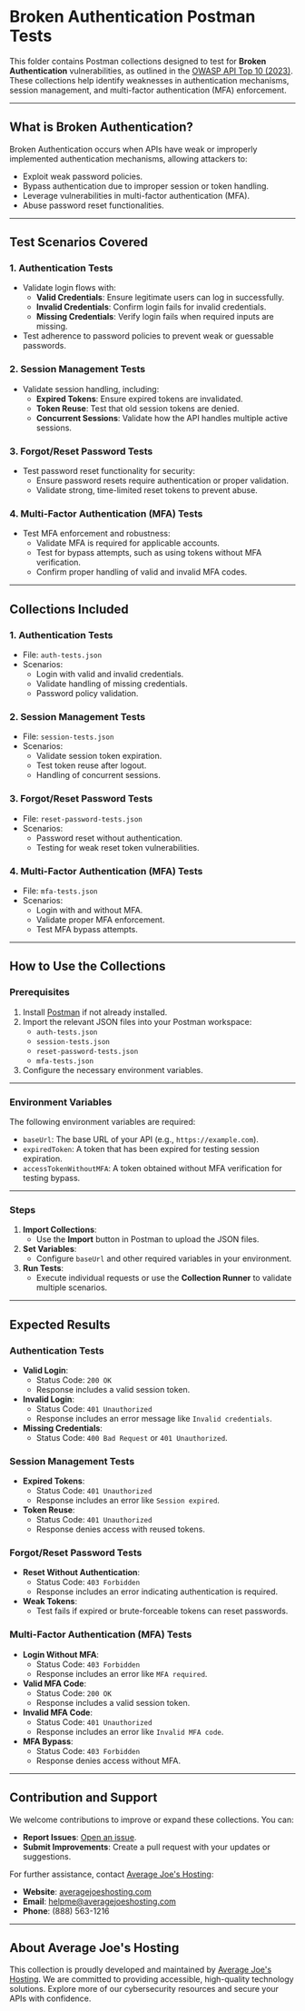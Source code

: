 # Broken Authentication Postman Tests

This folder contains Postman collections designed to test for **Broken Authentication** vulnerabilities, as outlined in the [OWASP API Top 10 (2023)](https://owasp.org/API-Security/). These collections help identify weaknesses in authentication mechanisms, session management, and multi-factor authentication (MFA) enforcement.

---

## What is Broken Authentication?

Broken Authentication occurs when APIs have weak or improperly implemented authentication mechanisms, allowing attackers to:
- Exploit weak password policies.
- Bypass authentication due to improper session or token handling.
- Leverage vulnerabilities in multi-factor authentication (MFA).
- Abuse password reset functionalities.

---

## Test Scenarios Covered

### 1. **Authentication Tests**
- Validate login flows with:
  - **Valid Credentials**: Ensure legitimate users can log in successfully.
  - **Invalid Credentials**: Confirm login fails for invalid credentials.
  - **Missing Credentials**: Verify login fails when required inputs are missing.
- Test adherence to password policies to prevent weak or guessable passwords.

### 2. **Session Management Tests**
- Validate session handling, including:
  - **Expired Tokens**: Ensure expired tokens are invalidated.
  - **Token Reuse**: Test that old session tokens are denied.
  - **Concurrent Sessions**: Validate how the API handles multiple active sessions.

### 3. **Forgot/Reset Password Tests**
- Test password reset functionality for security:
  - Ensure password resets require authentication or proper validation.
  - Validate strong, time-limited reset tokens to prevent abuse.

### 4. **Multi-Factor Authentication (MFA) Tests**
- Test MFA enforcement and robustness:
  - Validate MFA is required for applicable accounts.
  - Test for bypass attempts, such as using tokens without MFA verification.
  - Confirm proper handling of valid and invalid MFA codes.

---

## Collections Included

### **1. Authentication Tests**
- File: `auth-tests.json`
- Scenarios:
  - Login with valid and invalid credentials.
  - Validate handling of missing credentials.
  - Password policy validation.

### **2. Session Management Tests**
- File: `session-tests.json`
- Scenarios:
  - Validate session token expiration.
  - Test token reuse after logout.
  - Handling of concurrent sessions.

### **3. Forgot/Reset Password Tests**
- File: `reset-password-tests.json`
- Scenarios:
  - Password reset without authentication.
  - Testing for weak reset token vulnerabilities.

### **4. Multi-Factor Authentication (MFA) Tests**
- File: `mfa-tests.json`
- Scenarios:
  - Login with and without MFA.
  - Validate proper MFA enforcement.
  - Test MFA bypass attempts.

---

## How to Use the Collections

### Prerequisites
1. Install [Postman](https://www.postman.com/downloads/) if not already installed.
2. Import the relevant JSON files into your Postman workspace:
   - `auth-tests.json`
   - `session-tests.json`
   - `reset-password-tests.json`
   - `mfa-tests.json`
3. Configure the necessary environment variables.

---

### Environment Variables
The following environment variables are required:
- `baseUrl`: The base URL of your API (e.g., `https://example.com`).
- `expiredToken`: A token that has been expired for testing session expiration.
- `accessTokenWithoutMFA`: A token obtained without MFA verification for testing bypass.

---

### Steps
1. **Import Collections**:
   - Use the **Import** button in Postman to upload the JSON files.
2. **Set Variables**:
   - Configure `baseUrl` and other required variables in your environment.
3. **Run Tests**:
   - Execute individual requests or use the **Collection Runner** to validate multiple scenarios.

---

## Expected Results

### Authentication Tests
- **Valid Login**:
  - Status Code: `200 OK`
  - Response includes a valid session token.
- **Invalid Login**:
  - Status Code: `401 Unauthorized`
  - Response includes an error message like `Invalid credentials`.
- **Missing Credentials**:
  - Status Code: `400 Bad Request` or `401 Unauthorized`.

### Session Management Tests
- **Expired Tokens**:
  - Status Code: `401 Unauthorized`
  - Response includes an error like `Session expired`.
- **Token Reuse**:
  - Status Code: `401 Unauthorized`
  - Response denies access with reused tokens.

### Forgot/Reset Password Tests
- **Reset Without Authentication**:
  - Status Code: `403 Forbidden`
  - Response includes an error indicating authentication is required.
- **Weak Tokens**:
  - Test fails if expired or brute-forceable tokens can reset passwords.

### Multi-Factor Authentication (MFA) Tests
- **Login Without MFA**:
  - Status Code: `403 Forbidden`
  - Response includes an error like `MFA required`.
- **Valid MFA Code**:
  - Status Code: `200 OK`
  - Response includes a valid session token.
- **Invalid MFA Code**:
  - Status Code: `401 Unauthorized`
  - Response includes an error like `Invalid MFA code`.
- **MFA Bypass**:
  - Status Code: `403 Forbidden`
  - Response denies access without MFA.

---

## Contribution and Support

We welcome contributions to improve or expand these collections. You can:
- **Report Issues**: [Open an issue](https://github.com/AverageJoesHosting/CyberSecurity-OWASPTop10-Postman-Collections/issues).
- **Submit Improvements**: Create a pull request with your updates or suggestions.

For further assistance, contact [Average Joe's Hosting](https://averagejoeshosting.com/):
- **Website**: [averagejoeshosting.com](https://averagejoeshosting.com/)
- **Email**: [helpme@averagejoeshosting.com](mailto:helpme@averagejoeshosting.com)
- **Phone**: (888) 563-1216

---

## About Average Joe's Hosting

This collection is proudly developed and maintained by [Average Joe's Hosting](https://averagejoeshosting.com/). We are committed to providing accessible, high-quality technology solutions. Explore more of our cybersecurity resources and secure your APIs with confidence.

